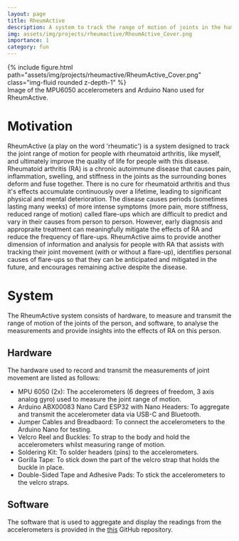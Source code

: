 ```yaml
---
layout: page
title: RheumActive
description: A system to track the range of motion of joints in the human body, particularly for people with rheumatoid arthritis.
img: assets/img/projects/rheumactive/RheumActive_Cover.png
importance: 1
category: fun
---
```


<div class="row mt-3">
    <div class="col-sm mt-3 mt-md-0">
        {% include figure.html path="assets/img/projects/rheumactive/RheumActive_Cover.png" class="img-fluid rounded z-depth-1" %}
    </div>
</div>
<div class="caption">
    Image of the MPU6050 accelerometers and Arduino Nano used for RheumActive.
</div>

# Motivation

RheumActive (a play on the word 'rheumatic') is a system designed to track the joint range of motion for people with rheumatoid arthritis, like myself, and ultimately improve the quality of life for people with this disease. Rheumatoid arthritis (RA) is a chronic autoimmune disease that causes pain, inflammation, swelling, and stiffness in the joints as the surrounding bones deform and fuse together. There is no cure for rheumatoid arthritis and thus it's effects accumulate continuously over a lifetime, leading to significant physical and mental deterioration. The disease causes periods (sometimes lasting many weeks) of more intense symptoms (more pain, more stiffness, reduced range of motion) called flare-ups which are difficult to predict and vary in their causes from person to person. However, early diagnosis and appropraite treatment can meaningfully mitigate the effects of RA and reduce the frequency of flare-ups. RheumActive aims to provide another dimension of information and analysis for people with RA that assists with tracking their joint movement (with or without a flare-up), identifies personal causes of flare-ups so that they can be anticipated and mitigated in the future, and encourages remaining active despite the disease.

# System

The RheumActive system consists of hardware, to measure and transmit the range of motion of the joints of the person, and software, to analyse the measurements and provide insights into the effects of RA on this person.

## Hardware

The hardware used to record and transmit the measurements of joint movement are listed as follows:

* MPU 6050 (2x): The accelerometers (6 degrees of freedom, 3 axis analog gyro) used to measure the joint range of motion. 
* Arduino ABX00083 Nano Card ESP32 with Nano Headers: To aggregate and transmit the accelerometer data via USB-C and Bluetooth.
* Jumper Cables and Breadbaord: To connect the accelerometers to the Arduino Nano for testing.
* Velcro Reel and Buckles: To strap to the body and hold the accelerometers whilst measuring range of motion.
* Soldering Kit: To solder headers (pins) to the accelerometers.
* Gorilla Tape: To stick down the part of the velcro strap that holds the buckle in place.
* Double-Sided Tape and Adhesive Pads: To stick the accelerometers to the velcro straps.

## Software

The software that is used to aggregate and display the readings from the accelerometers is provided in the [this](https://github.com/patrickcap/rheumactive') GitHub repository. 

